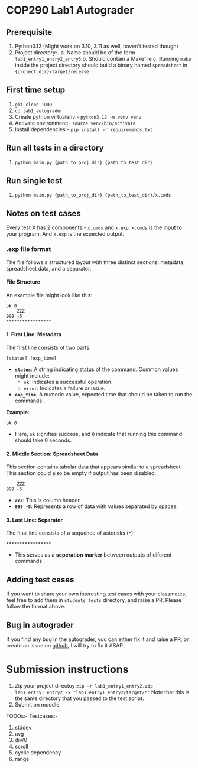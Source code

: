 # COP290 Lab1 Autograder

## Prerequisite
1. Python3.12 (Might work on 3.10, 3.11 as well, haven't tested though)
2. Project directory:-
  a. Name should be of the form `lab1_entry1_entry2_entry3`
  b. Should contain a Makefile
  c. Running `make` inside the project directory should build a binary named `spreadsheet` in `{project_dir}/target/release`

## First time setup
1. `git clone TODO`
2. `cd lab1_autograder`
3. Create python virtualenv:- `python3.12 -m venv venv`
4. Activate environment:- `source venv/bin/activate`
5. Install dependencies:- `pip install -r requirements.txt`

## Run all tests in a directory
1. `python main.py {path_to_proj_dir} {path_to_test_dir}`

## Run single test
1. `python main.py {path_to_proj_dir} {path_to_test_dir}/x.cmds`


## Notes on test cases
Every test X has 2 components:- `x.cmds` and `x.exp`. `x.cmds` is the input to
your program. And `x.exp` is the expected output.

### .exp file format
The file follows a structured layout with three distinct sections: metadata, spreadsheet data, and a separator.

#### File Structure

An example file might look like this:

```
ok 0
    ZZZ
999 -5
*****************
```

#### 1. First Line: Metadata
The first line consists of two parts:

```
[status] [exp_time]
```

- **`status`**: A string indicating status of the command. Common values might include:
  - `ok`: Indicates a successful operation.
  - `error`: Indicates a failure or issue.
- **`exp_time`**: A numeric value, expected time that should be taken to run the commands .

**Example:**
```
ok 0
```
- Here, `ok` signifies success, and `0` indicate that running this command should take 0 seconds.

#### 2. Middle Section: Spreadsheet Data
This section contains tabular data that appears similar to a spreadsheet. This section could also be empty
if output has been disabled.
```
    ZZZ
999 -5
```
- **`ZZZ`**: This is column header.
- **`999 -5`**: Represents a row of data with values separated by spaces.

#### 3. Last Line: Separator
The final line consists of a sequence of asterisks (`*`):

```
*****************
```
- This serves as a **seperation marker** between outputs of diferent commands .


## Adding test cases
If you want to share your own interesting test cases with your classmates, feel free
to add them in `students_tests` directory, and raise a PR. Please follow the format above. 


## Bug in autograder
If you find any bug in the autograder, you can either fix it and raise a PR, or
create an issue on [github](https://github.com/satyamjay-iitd/cop290_autograder/issues), I
will try to fix it ASAP.


# Submission instructions
1. Zip your project directoy
`zip -r lab1_entry1_entry2.zip lab1_entry1_entry2 -x "lab1_entry1_entry2/target/*"`
Note that this is the same directory that you passed to the test script.
2. Submit on moodle.


TODOs:-
Testcases:-
  1. stddev
  1. avg
  2. div/0
  3. scroll
  4. cyclic dependency
  5. range
